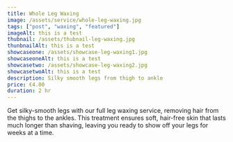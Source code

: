 ```yaml
---
title: Whole Leg Waxing
image: /assets/service/whole-leg-waxing.jpg
tags: ["post", "waxing", "featured"]
imageAlt: this is a test
thubnail: /assets/thubnail-leg-waxing.jpg
thunbnailAlt: this is a test
showcaseone: /assets/showcase-leg-waxing1.jpg
showcaseoneAlt: this is a test
showcasetwo: /assets/showcase-leg-waxing2.jpg
showcasetwoAlt: this is a test
description: Silky smooth legs from thigh to ankle
price: €4.00
duration: 2 hr
---
```

Get silky-smooth legs with our full leg waxing service, removing hair from the thighs to the ankles. This treatment ensures soft, hair-free skin that lasts much longer than shaving, leaving you ready to show off your legs for weeks at a time.

